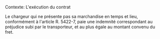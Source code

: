 Contexte: L'exécution du contrat

Le chargeur qui ne présente pas sa marchandise en temps et lieu, conformément à l'article R. 5422-7, paie une indemnité correspondant au préjudice subi par le transporteur, et au plus égale au montant convenu du fret.